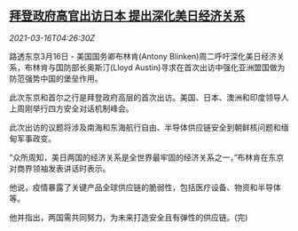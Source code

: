 <!--1615870502000-->
[拜登政府高官出访日本 提出深化美日经济关系](https://cn.reuters.com/article/usa-japan-visit-economic-0316-tues-idCNKBS2B80CE)
------

<div><i>2021-03-16T04:26:30Z</i></div><p>路透东京3月16日 - 美国国务卿布林肯(Antony Blinken)周二呼吁深化美日经济关系，布林肯与国防部长奥斯汀(Lloyd Austin)寻求在首次出访中强化亚洲盟国做为防范强势中国的堡垒作用。</p><p>此次东京和首尔之行是拜登政府高层的首次出访。美国、日本、澳洲和印度领导人上周刚举行四方安全对话机制峰会。</p><p>此次出访的议题将涉及南海和东海航行自由、半导体供应链安全到朝鲜核问题和缅甸军事政变。</p><p>“众所周知，美日两国的经济关系是全世界最牢固的经济关系之一，”布林肯在东京对商界领袖发表讲话时表示。</p><p>他说，疫情暴露了关键产品全球供应链的脆弱性，包括医疗设备、物资和半导体等。</p><p>他并指出，两国需共同努力，为未来打造安全且有弹性的供应链。(完)</p>
